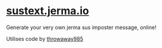 # [sustext.jerma.io](https://sustext.jerma.io/)
Generate your very own jerma sus imposter message, online!

Utilises code by [throwaway985](https://github.com/throwaway985/Jerma-Imposter-Message-Generator)
